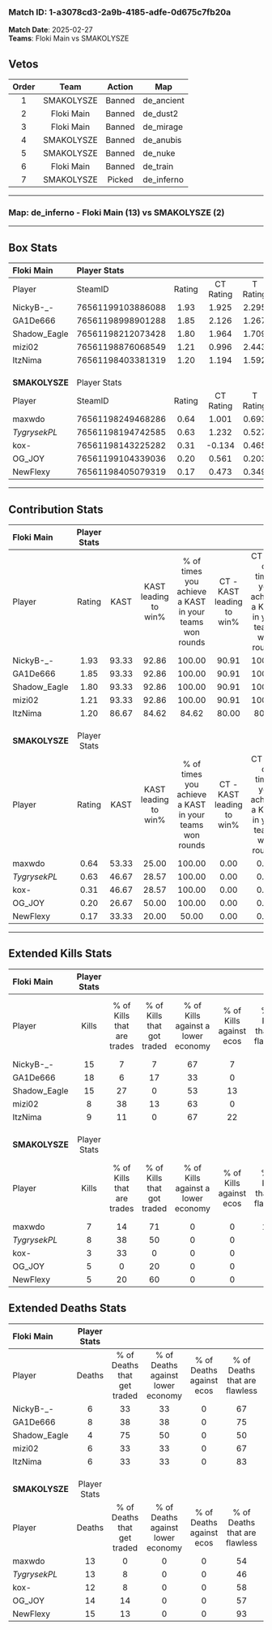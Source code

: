 ### Match ID: 1-a3078cd3-2a9b-4185-adfe-0d675c7fb20a  
**Match Date**: 2025-02-27  
**Teams**: Floki Main vs SMAKOLYSZE  

## Vetos  

| Order | Team | Action | Map |
| :---: | :--: | :----: | --- |
| 1 | SMAKOLYSZE | Banned | de_ancient |
| 2 | Floki Main | Banned | de_dust2 |
| 3 | Floki Main | Banned | de_mirage |
| 4 | SMAKOLYSZE | Banned | de_anubis |
| 5 | SMAKOLYSZE | Banned | de_nuke |
| 6 | Floki Main | Banned | de_train |
| 7 | SMAKOLYSZE | Picked | de_inferno |

---  

### **Map**: de_inferno - Floki Main (13) vs SMAKOLYSZE (2)  
---  

## Box Stats  

| **Floki Main** | Player Stats      |        |           |          |       |       |       |         |        |      |     |
| :- | :- | :-: | :-: | :-: | :-: | :-: | :-: | :-: | :-: | :-: | :-: |
| Player         | SteamID           | Rating | CT Rating | T Rating | KAST  |  ADR  | Kills | Assists | Deaths | K/D  | HS% |
| NickyB-_-      | 76561199103886088 |  1.93  |   1.925   |  2.295   | 93.33 | 144.0 |  15   |   11    |   6    | 2.50 | 60  |
| GA1De666       | 76561198998901288 |  1.85  |   2.126   |  1.267   | 93.33 | 103.7 |  18   |    3    |   8    | 2.25 | 38  |
| Shadow_Eagle   | 76561198212073428 |  1.80  |   1.964   |  1.709   | 93.33 | 94.3  |  15   |    5    |   4    | 3.75 | 46  |
| mizi02         | 76561198876068549 |  1.21  |   0.996   |  2.443   | 93.33 | 58.8  |   8   |    5    |   6    | 1.33 | 62  |
| ItzNima        | 76561198403381319 |  1.20  |   1.194   |  1.592   | 86.67 | 59.3  |   9   |    2    |   6    | 1.50 | 55  |
|                |                   |        |           |          |       |       |       |         |        |      |     |
|                |                   |        |           |          |       |       |       |         |        |      |     |
|                |                   |        |           |          |       |       |       |         |        |      |     |
| **SMAKOLYSZE** | Player Stats      |        |           |          |       |       |       |         |        |      |     |
| Player         | SteamID           | Rating | CT Rating | T Rating | KAST  |  ADR  | Kills | Assists | Deaths | K/D  | HS% |
| maxwdo         | 76561198249468286 |  0.64  |   1.001   |  0.693   | 53.33 | 76.1  |   7   |    0    |   13   | 0.54 | 42  |
| _TygrysekPL_   | 76561198194742585 |  0.63  |   1.232   |  0.527   | 46.67 | 67.5  |   8   |    2    |   13   | 0.62 | 75  |
| kox-           | 76561198143225282 |  0.31  |  -0.134   |  0.465   | 46.67 | 42.0  |   3   |    4    |   12   | 0.25 | 33  |
| OG_JOY         | 76561199104339036 |  0.20  |   0.561   |  0.203   | 26.67 | 43.4  |   5   |    2    |   14   | 0.36 | 60  |
| NewFlexy       | 76561198405079319 |  0.17  |   0.473   |  0.349   | 33.33 | 34.1  |   5   |    0    |   15   | 0.33 | 60  |
---  

## Contribution Stats  

| **Floki Main** | Player Stats |       |                      |                                                        |                           |                                                             |                          |                                                            |
| :- | :-: | :-: | :-: | :-: | :-: | :-: | :-: | :-: |
| Player         |    Rating    | KAST  | KAST leading to win% | % of times you achieve a KAST in your teams won rounds | CT - KAST leading to win% | CT - % of times you achieve a KAST in your teams won rounds | T - KAST leading to win% | T - % of times you achieve a KAST in your teams won rounds |
| NickyB-_-      |     1.93     | 93.33 |        92.86         |                         100.00                         |           90.91           |                           100.00                            |          100.00          |                           100.00                           |
| GA1De666       |     1.85     | 93.33 |        92.86         |                         100.00                         |           90.91           |                           100.00                            |          100.00          |                           100.00                           |
| Shadow_Eagle   |     1.80     | 93.33 |        92.86         |                         100.00                         |           90.91           |                           100.00                            |          100.00          |                           100.00                           |
| mizi02         |     1.21     | 93.33 |        92.86         |                         100.00                         |           90.91           |                           100.00                            |          100.00          |                           100.00                           |
| ItzNima        |     1.20     | 86.67 |        84.62         |                         84.62                          |           80.00           |                            80.00                            |          100.00          |                           100.00                           |
|                |              |       |                      |                                                        |                           |                                                             |                          |                                                            |
|                |              |       |                      |                                                        |                           |                                                             |                          |                                                            |
|                |              |       |                      |                                                        |                           |                                                             |                          |                                                            |
| **SMAKOLYSZE** | Player Stats |       |                      |                                                        |                           |                                                             |                          |                                                            |
| Player         |    Rating    | KAST  | KAST leading to win% | % of times you achieve a KAST in your teams won rounds | CT - KAST leading to win% | CT - % of times you achieve a KAST in your teams won rounds | T - KAST leading to win% | T - % of times you achieve a KAST in your teams won rounds |
| maxwdo         |     0.64     | 53.33 |        25.00         |                         100.00                         |           0.00            |                            0.00                             |          33.33           |                           100.00                           |
| _TygrysekPL_   |     0.63     | 46.67 |        28.57         |                         100.00                         |           0.00            |                            0.00                             |          40.00           |                           100.00                           |
| kox-           |     0.31     | 46.67 |        28.57         |                         100.00                         |           0.00            |                            0.00                             |          33.33           |                           100.00                           |
| OG_JOY         |     0.20     | 26.67 |        50.00         |                         100.00                         |           0.00            |                            0.00                             |          66.67           |                           100.00                           |
| NewFlexy       |     0.17     | 33.33 |        20.00         |                         50.00                          |           0.00            |                            0.00                             |          25.00           |                           50.00                            |
---  

## Extended Kills Stats  

| **Floki Main** | Player Stats |                            |                            |                                    |                         |                              |                                 |                                       |                    |           |
| :- | :-: | :-: | :-: | :-: | :-: | :-: | :-: | :-: | :-: | :-: |
| Player         |    Kills     | % of Kills that are trades | % of Kills that got traded | % of Kills against a lower economy | % of Kills against ecos | % of Kills that are flawless | % of Kills that are close duels | % of Kills that are assisted by flash | Pistol Round Kills | AWP Kills |
| NickyB-_-      |      15      |             7              |             7              |                 67                 |            7            |              60              |                7                |                   0                   |         0          |     1     |
| GA1De666       |      18      |             6              |             17             |                 33                 |            0            |              61              |                0                |                   0                   |         0          |     2     |
| Shadow_Eagle   |      15      |             27             |             0              |                 53                 |           13            |              80              |                7                |                   0                   |         4          |     5     |
| mizi02         |      8       |             38             |             13             |                 63                 |            0            |              38              |                0                |                  13                   |         0          |     2     |
| ItzNima        |      9       |             11             |             0              |                 67                 |           22            |              67              |               11                |                   0                   |         0          |     0     |
|                |              |                            |                            |                                    |                         |                              |                                 |                                       |                    |           |
|                |              |                            |                            |                                    |                         |                              |                                 |                                       |                    |           |
|                |              |                            |                            |                                    |                         |                              |                                 |                                       |                    |           |
| **SMAKOLYSZE** | Player Stats |                            |                            |                                    |                         |                              |                                 |                                       |                    |           |
| Player         |    Kills     | % of Kills that are trades | % of Kills that got traded | % of Kills against a lower economy | % of Kills against ecos | % of Kills that are flawless | % of Kills that are close duels | % of Kills that are assisted by flash | Pistol Round Kills | AWP Kills |
| maxwdo         |      7       |             14             |             71             |                 0                  |            0            |             100              |                0                |                   0                   |         0          |     2     |
| _TygrysekPL_   |      8       |             38             |             50             |                 0                  |            0            |              88              |                0                |                   0                   |         0          |     3     |
| kox-           |      3       |             33             |             0              |                 0                  |            0            |              33              |                0                |                   0                   |         0          |     0     |
| OG_JOY         |      5       |             0              |             20             |                 0                  |            0            |              60              |               20                |                  20                   |         2          |     0     |
| NewFlexy       |      5       |             20             |             60             |                 0                  |            0            |              80              |               20                |                  20                   |         0          |     1     |
## Extended Deaths Stats  

| **Floki Main** | Player Stats |                             |                                   |                          |                               |                            |                           |               |
| :- | :-: | :-: | :-: | :-: | :-: | :-: | :-: | :-: |
| Player         |    Deaths    | % of Deaths that get traded | % of Deaths against lower economy | % of Deaths against ecos | % of Deaths that are flawless | % of Deaths that are close | % of Deaths while blinded | Deaths to AWP |
| NickyB-_-      |      6       |             33              |                33                 |            0             |              67               |             0              |            17             |       0       |
| GA1De666       |      8       |             38              |                38                 |            0             |              75               |             0              |             0             |       0       |
| Shadow_Eagle   |      4       |             75              |                50                 |            0             |              50               |             25             |             0             |       1       |
| mizi02         |      6       |             33              |                33                 |            0             |              67               |             0              |             0             |       0       |
| ItzNima        |      6       |             33              |                33                 |            0             |              83               |             0              |             0             |       1       |
|                |              |                             |                                   |                          |                               |                            |                           |               |
|                |              |                             |                                   |                          |                               |                            |                           |               |
|                |              |                             |                                   |                          |                               |                            |                           |               |
| **SMAKOLYSZE** | Player Stats |                             |                                   |                          |                               |                            |                           |               |
| Player         |    Deaths    | % of Deaths that get traded | % of Deaths against lower economy | % of Deaths against ecos | % of Deaths that are flawless | % of Deaths that are close | % of Deaths while blinded | Deaths to AWP |
| maxwdo         |      13      |              0              |                 0                 |            0             |              54               |             8              |             0             |       0       |
| _TygrysekPL_   |      13      |              8              |                 0                 |            0             |              46               |             0              |             0             |       2       |
| kox-           |      12      |              8              |                 0                 |            0             |              58               |             8              |             0             |       0       |
| OG_JOY         |      14      |             14              |                 0                 |            0             |              57               |             7              |             7             |       1       |
| NewFlexy       |      15      |             13              |                 0                 |            0             |              93               |             7              |             7             |       1       |
